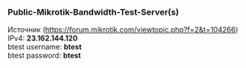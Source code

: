 ### Public-Mikrotik-Bandwidth-Test-Server(s)  
Источник (https://forum.mikrotik.com/viewtopic.php?f=2&t=104266)  
IPv4: **23.162.144.120**  
btest username: **btest**  
btest password: **btest**  
